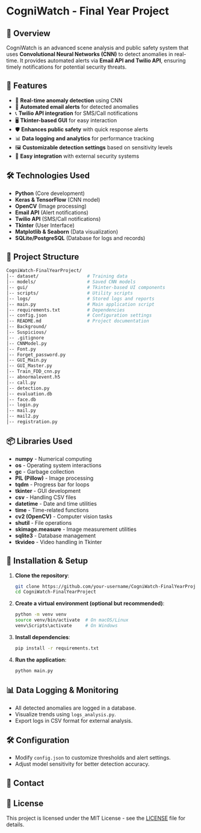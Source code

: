 # CogniWatch - Final Year Project

## 📌 Overview
CogniWatch is an advanced scene analysis and public safety system that uses **Convolutional Neural Networks (CNN)** to detect anomalies in real-time. It provides automated alerts via **Email API and Twilio API**, ensuring timely notifications for potential security threats.

## 🚀 Features
- 🎥 **Real-time anomaly detection** using CNN
- 📩 **Automated email alerts** for detected anomalies
- 📞 **Twilio API integration** for SMS/Call notifications
- 🖥️ **Tkinter-based GUI** for easy interaction
- 🛡️ **Enhances public safety** with quick response alerts
- 📊 **Data logging and analytics** for performance tracking
- 🖼️ **Customizable detection settings** based on sensitivity levels
- 🔧 **Easy integration** with external security systems

## 🛠️ Technologies Used
- **Python** (Core development)
- **Keras & TensorFlow** (CNN model)
- **OpenCV** (Image processing)
- **Email API** (Alert notifications)
- **Twilio API** (SMS/Call notifications)
- **Tkinter** (User Interface)
- **Matplotlib & Seaborn** (Data visualization)
- **SQLite/PostgreSQL** (Database for logs and records)

## 📂 Project Structure
```bash
CogniWatch-FinalYearProject/
│-- dataset/                  # Training data
│-- models/                   # Saved CNN models
│-- gui/                      # Tkinter-based UI components
│-- scripts/                  # Utility scripts
│-- logs/                     # Stored logs and reports
│-- main.py                   # Main application script
│-- requirements.txt          # Dependencies
│-- config.json               # Configuration settings
│-- README.md                 # Project documentation
│-- Background/
│-- Suspicious/
│-- .gitignore
│-- CNNModel.py
│-- Font.py
│-- Forget_password.py
│-- GUI_Main.py
│-- GUI_Master.py
│-- Train_FDD_cnn.py
│-- abnormalevent.h5
│-- call.py
│-- detection.py
│-- evaluation.db
│-- face.db
│-- login.py
│-- mail.py
│-- mail2.py
│-- registration.py
```

## 📦 Libraries Used
- **numpy** - Numerical computing
- **os** - Operating system interactions
- **gc** - Garbage collection
- **PIL (Pillow)** - Image processing
- **tqdm** - Progress bar for loops
- **tkinter** - GUI development
- **csv** - Handling CSV files
- **datetime** - Date and time utilities
- **time** - Time-related functions
- **cv2 (OpenCV)** - Computer vision tasks
- **shutil** - File operations
- **skimage.measure** - Image measurement utilities
- **sqlite3** - Database management
- **tkvideo** - Video handling in Tkinter

## 🔧 Installation & Setup
1. **Clone the repository**:
   ```bash
   git clone https://github.com/your-username/CogniWatch-FinalYearProject.git
   cd CogniWatch-FinalYearProject
   ```

2. **Create a virtual environment (optional but recommended)**:
   ```bash
   python -m venv venv
   source venv/bin/activate  # On macOS/Linux
   venv\Scripts\activate     # On Windows
   ```

3. **Install dependencies**:
   ```bash
   pip install -r requirements.txt
   ```

4. **Run the application**:
   ```bash
   python main.py
   ```

## 📊 Data Logging & Monitoring
- All detected anomalies are logged in a database.
- Visualize trends using `logs_analysis.py`.
- Export logs in CSV format for external analysis.

## 🛠️ Configuration
- Modify `config.json` to customize thresholds and alert settings.
- Adjust model sensitivity for better detection accuracy.

## 📧 Contact


## 📜 License
This project is licensed under the MIT License - see the [LICENSE](LICENSE) file for details.
